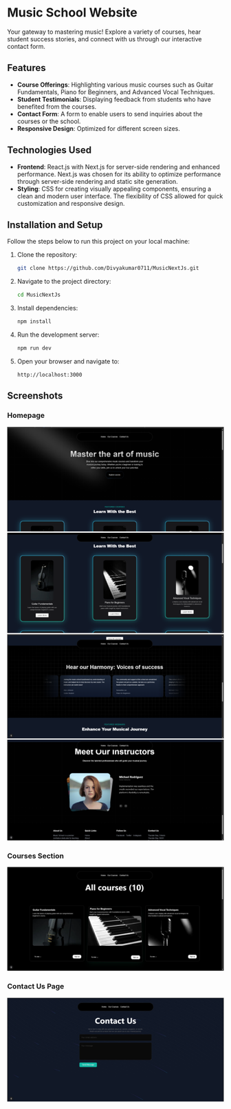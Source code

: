 # Music School Website

Your gateway to mastering music! Explore a variety of courses, hear student success stories, and connect with us through our interactive contact form.

## Features

- **Course Offerings**: Highlighting various music courses such as Guitar Fundamentals, Piano for Beginners, and Advanced Vocal Techniques.
- **Student Testimonials**: Displaying feedback from students who have benefited from the courses.
- **Contact Form**: A form to enable users to send inquiries about the courses or the school.
- **Responsive Design**: Optimized for different screen sizes.

## Technologies Used

- **Frontend**: React.js with Next.js for server-side rendering and enhanced performance. Next.js was chosen for its ability to optimize performance through server-side rendering and static site generation.
- **Styling**: CSS for creating visually appealing components, ensuring a clean and modern user interface. The flexibility of CSS allowed for quick customization and responsive design.

## Installation and Setup

Follow the steps below to run this project on your local machine:

1. Clone the repository:
   ```bash
   git clone https://github.com/Divyakumar0711/MusicNextJs.git
   ```

2. Navigate to the project directory:
   ```bash
   cd MusicNextJs
   ```

3. Install dependencies:
   ```bash
   npm install
   ```

4. Run the development server:
   ```bash
   npm run dev
   ```

5. Open your browser and navigate to:
   ```
   http://localhost:3000
   ```

## Screenshots

### Homepage
![Homepage](/src/img/readme/Screenshot%20(350).png)
![Homepage](/src/img/readme/Screenshot%20(351).png)
![Homepage](/src/img/readme/Screenshot%20(352).png)
![Homepage](/src/img/readme/Screenshot%20(353).png)
### Courses Section
![Courses](/src/img/readme/Screenshot%20(354).png)

### Contact Us Page
![Contact Us](/src/img/readme/Screenshot%20(355).png)



